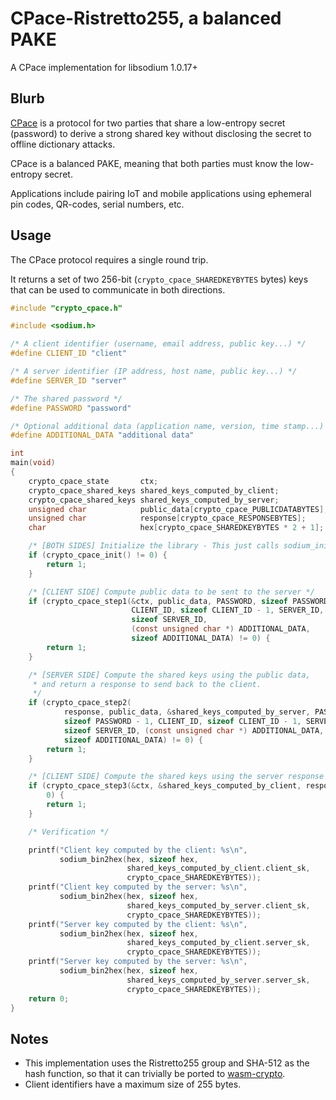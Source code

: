 # CPace-Ristretto255, a balanced PAKE

A CPace implementation for libsodium 1.0.17+

## Blurb

[CPace](https://tools.ietf.org/id/draft-haase-cpace-00.html) is a protocol for two parties that share a low-entropy secret (password) to derive a strong shared key without disclosing the secret to offline dictionary attacks.

CPace is a balanced PAKE, meaning that both parties must know the low-entropy secret.

Applications include pairing IoT and mobile applications using ephemeral pin codes, QR-codes, serial numbers, etc.

## Usage

The CPace protocol requires a single round trip.

It returns a set of two 256-bit (`crypto_cpace_SHAREDKEYBYTES` bytes) keys that can be used to communicate in both directions.

```c
#include "crypto_cpace.h"

#include <sodium.h>

/* A client identifier (username, email address, public key...) */
#define CLIENT_ID "client"

/* A server identifier (IP address, host name, public key...) */
#define SERVER_ID "server"

/* The shared password */
#define PASSWORD "password"

/* Optional additional data (application name, version, time stamp...) */
#define ADDITIONAL_DATA "additional data"

int
main(void)
{
    crypto_cpace_state       ctx;
    crypto_cpace_shared_keys shared_keys_computed_by_client;
    crypto_cpace_shared_keys shared_keys_computed_by_server;
    unsigned char            public_data[crypto_cpace_PUBLICDATABYTES];
    unsigned char            response[crypto_cpace_RESPONSEBYTES];
    char                     hex[crypto_cpace_SHAREDKEYBYTES * 2 + 1];

    /* [BOTH SIDES] Initialize the library - This just calls sodium_init() */
    if (crypto_cpace_init() != 0) {
        return 1;
    }

    /* [CLIENT SIDE] Compute public data to be sent to the server */
    if (crypto_cpace_step1(&ctx, public_data, PASSWORD, sizeof PASSWORD - 1,
                           CLIENT_ID, sizeof CLIENT_ID - 1, SERVER_ID,
                           sizeof SERVER_ID,
                           (const unsigned char *) ADDITIONAL_DATA,
                           sizeof ADDITIONAL_DATA) != 0) {
        return 1;
    }

    /* [SERVER SIDE] Compute the shared keys using the public data,
     * and return a response to send back to the client.
     */
    if (crypto_cpace_step2(
            response, public_data, &shared_keys_computed_by_server, PASSWORD,
            sizeof PASSWORD - 1, CLIENT_ID, sizeof CLIENT_ID - 1, SERVER_ID,
            sizeof SERVER_ID, (const unsigned char *) ADDITIONAL_DATA,
            sizeof ADDITIONAL_DATA) != 0) {
        return 1;
    }

    /* [CLIENT SIDE] Compute the shared keys using the server response */
    if (crypto_cpace_step3(&ctx, &shared_keys_computed_by_client, response) !=
        0) {
        return 1;
    }

    /* Verification */

    printf("Client key computed by the client: %s\n",
           sodium_bin2hex(hex, sizeof hex,
                          shared_keys_computed_by_client.client_sk,
                          crypto_cpace_SHAREDKEYBYTES));
    printf("Client key computed by the server: %s\n",
           sodium_bin2hex(hex, sizeof hex,
                          shared_keys_computed_by_server.client_sk,
                          crypto_cpace_SHAREDKEYBYTES));
    printf("Server key computed by the client: %s\n",
           sodium_bin2hex(hex, sizeof hex,
                          shared_keys_computed_by_client.server_sk,
                          crypto_cpace_SHAREDKEYBYTES));
    printf("Server key computed by the server: %s\n",
           sodium_bin2hex(hex, sizeof hex,
                          shared_keys_computed_by_server.server_sk,
                          crypto_cpace_SHAREDKEYBYTES));
    return 0;
}
```

## Notes

- This implementation uses the Ristretto255 group and SHA-512 as the hash function, so that it can trivially be ported to [wasm-crypto](https://github.com/jedisct1/wasm-crypto).
- Client identifiers have a maximum size of 255 bytes.
